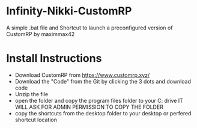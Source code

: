 # Infinity-Nikki-CustomRP
A simple .bat file and Shortcut to launch a preconfigured version of CustomRP by maximmax42

# Install Instructions 
- Download CustomRP from https://www.customrp.xyz/
- Download the "Code" from the Git by clicking the 3 dots and download code
- Unzip the file
- open the folder and copy the program files folder to your C: drive IT WILL ASK FOR ADMIN PERMISSION TO COPY THE FOLDER
- copy the shortcuts from the desktop folder to your desktop or perfered shortcut location
